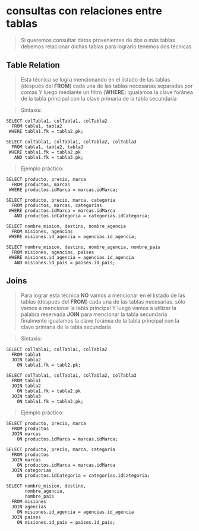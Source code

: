# consultas con relaciones entre tablas

> Si queremos consultar datos provenientes de dos o más tablas debemos relacionar dichas tablas
> para lograrlo tenemos dos técnicas

## Table Relation

> Esta técnica se logra mencionando en el listado de las tablas (después del **FROM**) cada una de las tablas necesarias separadas por comas
> Y luego mediante un filtro (**WHERE**) 
> igualamos la clave foránea de la tabla principal con la clave primaria de la tabla secundaria

> Sintaxis:

    SELECT colTabla1, colTabla1, colTabla2  
      FROM tabla1, tabla2  
     WHERE tabla1.fk = tabla2.pk;

    SELECT colTabla1, colTabla1, colTabla2, colTabla3  
      FROM tabla1, tabla2, tabla3  
     WHERE tabla1.fk = tabla2.pk  
       AND tabla1.fk = tabla3.pk;  

> Ejemplo práctico: 

    SELECT producto, precio, marca  
      FROM productos, marcas  
     WHERE productos.idMarca = marcas.idMarca;  

    SELECT producto, precio, marca, categoria 
      FROM productos, marcas, categorias  
     WHERE productos.idMarca = marcas.idMarca  
       AND productos.idCategoria = categorias.idCategoria;  

    SELECT nombre_mision, destino, nombre_agencia  
      FROM misiones, agencias  
     WHERE misiones.id_agencia = agencias.id_agencia;  

    SELECT nombre_mision, destino, nombre_agencia, nombre_pais  
      FROM misiones, agencias, paises  
     WHERE misiones.id_agencia = agencias.id_agencia  
       AND misiones.id_pais = paises.id_pais;  


## Joins

> Para lograr esta técnica **NO** vamos a mencionar en el listado de las tablas (después del **FROM**) cada una de las tablas necesarias.
> sólo vamos a mencionar la tabla principal
> Y luego vamos a utilizar la palabra reservada **JOIN** para mencionar la tabla secundaria
> finalmente igualamos la clave foránea de la tabla principal con la clave primaria de la tabla secundaria

> Sintaxis:

    SELECT colTabla1, colTabla1, colTabla2  
      FROM tabla1  
      JOIN tabla2  
        ON tabla1.fk = tabl2.pk;

    SELECT colTabla1, colTabla1, colTabla2, colTabla3  
      FROM tabla1  
      JOIN tabla2
        ON tabla1.fk = tabla2.pk
      JOIN tabla3    
        ON tabla1.fk = tabla3.pk;  


> Ejemplo práctico:

    SELECT producto, precio, marca  
      FROM productos  
      JOIN marcas  
        ON productos.idMarca = marcas.idMarca;

    SELECT producto, precio, marca, categoria  
      FROM productos
      JOIN marcas  
        ON productos.idMarca = marcas.idMarca
      JOIN categorias
        ON productos.idCategoria = categorias.idCategoria;

    SELECT nombre_mision, destino,
           nombre_agencia,
           nombre_pais
      FROM misiones
      JOIN agencias
        ON misiones.id_agencia = agencias.id_agencia
      JOIN paises
        ON misiones.id_pais = paises.id_pais;
